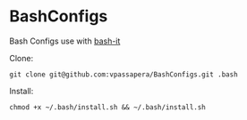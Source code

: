 BashConfigs
===========

Bash Configs use with [bash-it](https://github.com/vpassapera/bash-it)

Clone:

`git clone git@github.com:vpassapera/BashConfigs.git .bash`

Install:

`chmod +x ~/.bash/install.sh && ~/.bash/install.sh`
